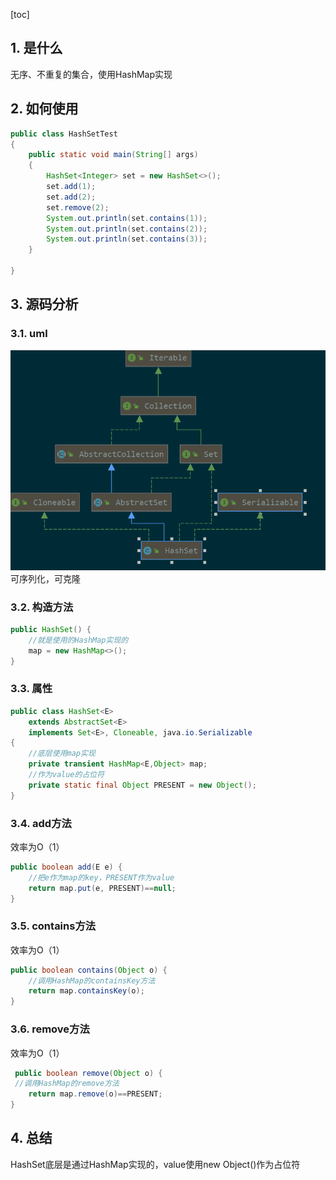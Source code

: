 [toc]

 

## 1. 是什么

无序、不重复的集合，使用HashMap实现

## 2. 如何使用

```java
public class HashSetTest
{
    public static void main(String[] args)
    {
        HashSet<Integer> set = new HashSet<>();
        set.add(1);
        set.add(2);
        set.remove(2);
        System.out.println(set.contains(1));
        System.out.println(set.contains(2));
        System.out.println(set.contains(3));
    }

}

```

## 3. 源码分析

### 3.1. uml
![](https://raw.githubusercontent.com/TDoct/images/master/img/20200123113342.png)
可序列化，可克隆

### 3.2. 构造方法
```java
public HashSet() {
	//就是使用的HashMap实现的
    map = new HashMap<>();
}
```


### 3.3. 属性
```java
public class HashSet<E>
    extends AbstractSet<E>
    implements Set<E>, Cloneable, java.io.Serializable
{
	//底层使用map实现
    private transient HashMap<E,Object> map;
	//作为value的占位符
    private static final Object PRESENT = new Object();
}
```


### 3.4. add方法
 效率为O（1）
```java
public boolean add(E e) {
	//把e作为map的key，PRESENT作为value
    return map.put(e, PRESENT)==null;
}
```


### 3.5. contains方法
  效率为O（1）
```java
public boolean contains(Object o) {
	//调用HashMap的containsKey方法
    return map.containsKey(o);
}
```


### 3.6. remove方法
  效率为O（1）
```java
 public boolean remove(Object o) {
 //调用HashMap的remove方法
    return map.remove(o)==PRESENT;
}
```


## 4. 总结

HashSet底层是通过HashMap实现的，value使用new Object()作为占位符

